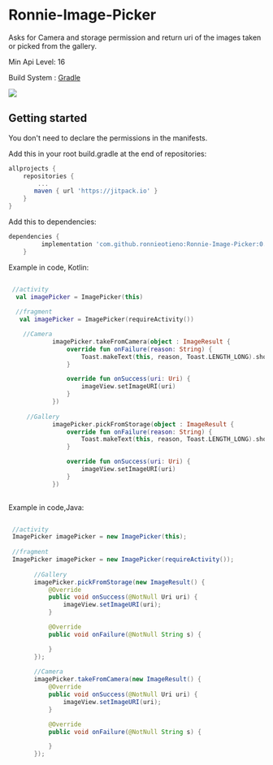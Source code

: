  # Ronnie-Image-Picker

Asks for Camera and storage permission and return uri of the images taken or picked from the gallery.

Min Api Level: 16

Build System : [Gradle](https://gradle.org/)

 [![](https://jitpack.io/v/ronnieotieno/Ronnie-Image-Picker.svg)](https://jitpack.io/#ronnieotieno/Ronnie-Image-Picker)

## Getting started

You don't need to declare the permissions in the manifests.

Add this in your root build.gradle at the end of repositories:

```groovy
allprojects {
    repositories {
        ...
       maven { url 'https://jitpack.io' }
    }
}
```
Add this to dependencies:

```groovy
dependencies {
	     implementation 'com.github.ronnieotieno:Ronnie-Image-Picker:0.3.0' //Add latest version
	}
```
Example in code, Kotlin:

```kotlin

 //activity
  val imagePicker = ImagePicker(this)
  
  //fragment
   val imagePicker = ImagePicker(requireActivity())

    //Camera
            imagePicker.takeFromCamera(object : ImageResult {
                override fun onFailure(reason: String) {
                    Toast.makeText(this, reason, Toast.LENGTH_LONG).show()
                }

                override fun onSuccess(uri: Uri) {
                    imageView.setImageURI(uri)
                }
            })
     
     //Gallery
            imagePicker.pickFromStorage(object : ImageResult {
                override fun onFailure(reason: String) {
                    Toast.makeText(this, reason, Toast.LENGTH_LONG).show()
                }

                override fun onSuccess(uri: Uri) {
                    imageView.setImageURI(uri)
                }
            })
        
```
Example in code,Java:

```java

 //activity
 ImagePicker imagePicker = new ImagePicker(this);
 
 //fragment
 ImagePicker imagePicker = new ImagePicker(requireActivity());
       
       //Gallery
       imagePicker.pickFromStorage(new ImageResult() {
           @Override
           public void onSuccess(@NotNull Uri uri) {
               imageView.setImageURI(uri);
           }

           @Override
           public void onFailure(@NotNull String s) {

           }
       });
       
       //Camera
       imagePicker.takeFromCamera(new ImageResult() {
           @Override
           public void onSuccess(@NotNull Uri uri) {
               imageView.setImageURI(uri);
           }

           @Override
           public void onFailure(@NotNull String s) {

           }
       });

```
